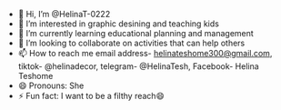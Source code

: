 - 👋 Hi, I’m @HelinaT-0222
- 👀 I’m interested in graphic desining and teaching kids
- 🌱 I’m currently learning educational planning and management
- 💞️ I’m looking to collaborate on activities that can help others
- 📫 How to reach me email address- helinateshome300@gmail.com, tiktok- @helinadecor, telegram- @HelinaTesh, Facebook- Helina Teshome
- 😄 Pronouns: She
- ⚡ Fun fact: I want to be a filthy reach😄

<!---
HelinaT-0222/HelinaT-0222 is a ✨ special ✨ repository because its `README.md` (this file) appears on your GitHub profile.
You can click the Preview link to take a look at your changes.
--->
